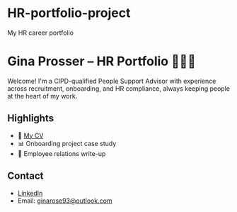 # HR-portfolio-project
My HR career portfolio
# Gina Prosser – HR Portfolio 👩🏽‍💼

Welcome! I'm a CIPD-qualified People Support Advisor with experience across recruitment, onboarding, and HR compliance, always keeping people at the heart of my work.

## Highlights
- 📄 [My CV](cv-gina-rose.pdf)
- 📊 Onboarding project case study
- 🤝 Employee relations write-up

## Contact
- [LinkedIn](https://www.linkedin.com/in/ginaroseprosser)
- Email: ginarose93@outlook.com
